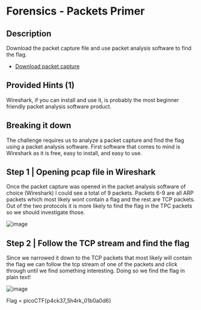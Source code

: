 # Forensics - Packets Primer
## Description 
Download the packet capture file and use packet analysis software to find the flag.
-   [Download packet capture](https://artifacts.picoctf.net/c/201/network-dump.flag.pcap)

## Provided Hints (1)
Wireshark, if you can install and use it, is probably the most beginner friendly packet analysis software product.

## Breaking it down
The challenge requires us to analyze a packet capture and find the flag using a packet analysis software. First software that comes to mind is Wireshark as it is free, easy to install, and easy to use.

## Step 1 | Opening pcap file in Wireshark
Once the packet capture was opened in the packet analysis software of choice (Wireshark) I could see a total of 9 packets. Packets 6-9 are all ARP packets which most likely wont contain a flag and the rest are TCP packets. Out of the two protocols it is more likely to find the flag in the TPC packets so we should investigate those.

![image](https://user-images.githubusercontent.com/95002315/162253808-632659d9-d497-40fd-87f9-45c841426bee.png)

## Step 2 | Follow the TCP stream and find the flag
Since we narrowed it down to the TCP packets that most likely will contain the flag we can follow the tcp stream of one of the packets and click through until we find something interesting. Doing so we find the flag in plain text!

![image](https://user-images.githubusercontent.com/95002315/162253877-13e4bda6-d20d-4746-b6f5-4dc5269d30a8.png)

Flag = picoCTF{p4ck37_5h4rk_01b0a0d6}
